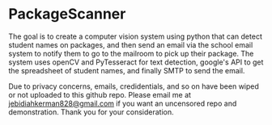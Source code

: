 # PackageScanner
The goal is to create a computer vision system using python that can detect student names on packages, and then send an email via the school email system to notify them to go to the mailroom to pick up their package. The system uses openCV and PyTesseract for text detection, google's API to get the spreadsheet of student names, and finally SMTP to send the email. 

Due to privacy concerns, emails, credidentials, and so on have been wiped or not uploaded to this github repo. Please email me at jebidiahkerman828@gmail.com if you want an uncensored repo and demonstration. Thank you for your consideration. 
